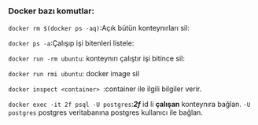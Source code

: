 ### Docker bazı komutlar:

`docker rm $(docker ps -aq)`:Açık bütün konteynırları sil:

`docker ps -a`:Çalışıp işi bitenleri listele:

`docker run -rm ubuntu`: konteynırı çalıştır işi bitince sil:

`docker run rmi ubuntu`: docker image sil

`docker inspect <container> `:container ile ilgili bilgiler verir.

`docker exec -it 2f psql -U postgres`:***2f*** id li **çalışan** konteynıra bağlan. `-U postgres`  postgres veritabanına postgres kullanıcı ile bağlan.
